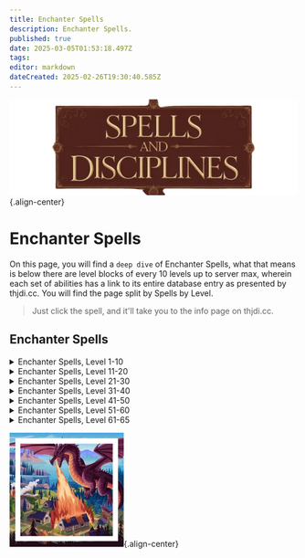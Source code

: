 ```yaml
---
title: Enchanter Spells
description: Enchanter Spells.
published: true
date: 2025-03-05T01:53:18.497Z
tags: 
editor: markdown
dateCreated: 2025-02-26T19:30:40.585Z
---
```


![spellsdisciplines.webp](/classes-and-abilities/spellsdisciplines.webp){.align-center}

# Enchanter Spells


On this page, you will find a `deep dive` of Enchanter Spells, what that means is below there are level blocks of every 10 levels up to server max, wherein each set of abilities has a link to its entire database entry as presented by thjdi.cc. You will find the page split by Spells by Level.


> Just click the spell, and it'll take you to the info page on thjdi.cc.


## Enchanter Spells

<details>
	<summary> Enchanter Spells, Level 1-10 </summary>

|Spell Name|Level|
|---|---|
|<a href="https://www.thjdi.cc/spell/300" target="_blank">Charm</a>|1|
|<a href="https://www.thjdi.cc/spell/208" target="_blank">Lull</a>|1|
|<a href="https://www.thjdi.cc/spell/287" target="_blank">Minor Illusion</a>|1|
|<a href="https://www.thjdi.cc/spell/288" target="_blank">Minor Shielding</a>|1|
|<a href="https://www.thjdi.cc/spell/285" target="_blank">Pendril's Animation</a>|1|
|<a href="https://www.thjdi.cc/spell/331" target="_blank">Reclaim Energy</a>|1|
|<a href="https://www.thjdi.cc/spell/286" target="_blank">Shallow Breath</a>|1|
|<a href="https://www.thjdi.cc/spell/40" target="_blank">Strengthen</a>|1|
|<a href="https://www.thjdi.cc/spell/289" target="_blank">Taper Enchantment</a>|1|
|<a href="https://www.thjdi.cc/spell/205" target="_blank">True North</a>|1|
|<a href="https://www.thjdi.cc/spell/32200" target="_blank">Visage of the Daft Trickster</a>|1|
|<a href="https://www.thjdi.cc/spell/41" target="_blank">Weaken</a>|1|
|<a href="https://www.thjdi.cc/spell/582" target="_blank">Illusion: Human</a>|2|
|<a href="https://www.thjdi.cc/spell/681" target="_blank">Juli's Animation</a>|2|
|<a href="https://www.thjdi.cc/spell/292" target="_blank">Mesmerize</a>|2|
|<a href="https://www.thjdi.cc/spell/676" target="_blank">Tashina</a>|2|
|<a href="https://www.thjdi.cc/spell/290" target="_blank">Color Flux</a>|3|
|<a href="https://www.thjdi.cc/spell/229" target="_blank">Fear</a>|3|
|<a href="https://www.thjdi.cc/spell/293" target="_blank">Haze</a>|3|
|<a href="https://www.thjdi.cc/spell/583" target="_blank">Illusion: Half-Elf</a>|3|
|<a href="https://www.thjdi.cc/spell/291" target="_blank">Enfeeblement</a>|4|
|<a href="https://www.thjdi.cc/spell/36" target="_blank">Gate</a>|4|
|<a href="https://www.thjdi.cc/spell/42" target="_blank">Invisibility</a>|4|
|<a href="https://www.thjdi.cc/spell/294" target="_blank">Suffocating Sphere</a>|4|
|<a href="https://www.thjdi.cc/spell/297" target="_blank">Eye of Confusion</a>|5|
|<a href="https://www.thjdi.cc/spell/588" target="_blank">Illusion: Wood Elf</a>|5|
|<a href="https://www.thjdi.cc/spell/299" target="_blank">Sentinel</a>|5|
|<a href="https://www.thjdi.cc/spell/246" target="_blank">Lesser Shielding</a>|6|
|<a href="https://www.thjdi.cc/spell/230" target="_blank">Root</a>|6|
|<a href="https://www.thjdi.cc/spell/80" target="_blank">See Invisible</a>|6|
|<a href="https://www.thjdi.cc/spell/501" target="_blank">Soothe</a>|6|
|<a href="https://www.thjdi.cc/spell/48" target="_blank">Cancel Magic</a>|7|
|<a href="https://www.thjdi.cc/spell/296" target="_blank">Chaotic Feedback</a>|7|
|<a href="https://www.thjdi.cc/spell/667" target="_blank">Enchant Silver</a>|7|
|<a href="https://www.thjdi.cc/spell/3991" target="_blank">Mass Enchant Silver</a>|7|
|<a href="https://www.thjdi.cc/spell/295" target="_blank">Mircyl's Animation</a>|7|
|<a href="https://www.thjdi.cc/spell/298" target="_blank">Alliance</a>|8|
|<a href="https://www.thjdi.cc/spell/500" target="_blank">Bind Sight</a>|8|
|<a href="https://www.thjdi.cc/spell/1359" target="_blank">Enchant Clay</a>|8|
|<a href="https://www.thjdi.cc/spell/595" target="_blank">Illusion: Gnome</a>|8|
|<a href="https://www.thjdi.cc/spell/3986" target="_blank">Mass Enchant Clay</a>|8|
|<a href="https://www.thjdi.cc/spell/645" target="_blank">Ebbing Strength</a>|9|
|<a href="https://www.thjdi.cc/spell/682" target="_blank">Kilan's Animation</a>|9|
|<a href="https://www.thjdi.cc/spell/302" target="_blank">Languid Pace</a>|9|
|<a href="https://www.thjdi.cc/spell/303" target="_blank">Whirl till you hurl</a>|9|
|<a href="https://www.thjdi.cc/spell/182" target="_blank">Beguile</a>|10|
|<a href="https://www.thjdi.cc/spell/301" target="_blank">Memory Blur</a>|10|
|<a href="https://www.thjdi.cc/spell/650" target="_blank">Mist</a>|10|
|<a href="https://www.thjdi.cc/spell/276" target="_blank">Serpent Sight</a>|10|

</details>

<details>
	<summary> Enchanter Spells, Level 11-20 </summary>

|Spell Name|Level|
|---|---|
|<a href="https://www.thjdi.cc/spell/521" target="_blank">Choke</a>|11|
|<a href="https://www.thjdi.cc/spell/7988" target="_blank">Greater Mass Enchant Silver</a>|11|
|<a href="https://www.thjdi.cc/spell/589" target="_blank">Illusion: High Elf</a>|11|
|<a href="https://www.thjdi.cc/spell/2561" target="_blank">Intellectual Advancement</a>|11|
|<a href="https://www.thjdi.cc/spell/4010" target="_blank">Mass Thicken Mana</a>|11|
|<a href="https://www.thjdi.cc/spell/390" target="_blank">Thicken Mana</a>|11|
|<a href="https://www.thjdi.cc/spell/40971" target="_blank">Bind Affinity</a>|12|
|<a href="https://www.thjdi.cc/spell/35" target="_blank">Bind Affinity</a>|12|
|<a href="https://www.thjdi.cc/spell/86" target="_blank">Enduring Breath</a>|12|
|<a href="https://www.thjdi.cc/spell/587" target="_blank">Illusion: Erudite</a>|12|
|<a href="https://www.thjdi.cc/spell/594" target="_blank">Illusion: Halfling</a>|12|
|<a href="https://www.thjdi.cc/spell/187" target="_blank">Enthrall</a>|13|
|<a href="https://www.thjdi.cc/spell/591" target="_blank">Illusion: Dwarf</a>|13|
|<a href="https://www.thjdi.cc/spell/481" target="_blank">Rune I</a>|13|
|<a href="https://www.thjdi.cc/spell/4255" target="_blank">Wuggan's Lesser Appraisal</a>|13|
|<a href="https://www.thjdi.cc/spell/697" target="_blank">Breeze</a>|14|
|<a href="https://www.thjdi.cc/spell/668" target="_blank">Enchant Electrum</a>|14|
|<a href="https://www.thjdi.cc/spell/235" target="_blank">Invisibility versus Undead</a>|14|
|<a href="https://www.thjdi.cc/spell/3987" target="_blank">Mass Enchant Electrum</a>|14|
|<a href="https://www.thjdi.cc/spell/683" target="_blank">Shalee's Animation</a>|14|
|<a href="https://www.thjdi.cc/spell/4267" target="_blank">Wuggan's Lesser Discombobulation</a>|14|
|<a href="https://www.thjdi.cc/spell/4279" target="_blank">Wuggan's Lesser Extrication</a>|14|
|<a href="https://www.thjdi.cc/spell/305" target="_blank">Identify</a>|15|
|<a href="https://www.thjdi.cc/spell/586" target="_blank">Illusion: Barbarian</a>|15|
|<a href="https://www.thjdi.cc/spell/601" target="_blank">Illusion: Tree</a>|15|
|<a href="https://www.thjdi.cc/spell/261" target="_blank">Levitate</a>|15|
|<a href="https://www.thjdi.cc/spell/39" target="_blank">Quickness</a>|15|
|<a href="https://www.thjdi.cc/spell/304" target="_blank">Chase the Moon</a>|16|
|<a href="https://www.thjdi.cc/spell/281" target="_blank">Disempower</a>|16|
|<a href="https://www.thjdi.cc/spell/7676" target="_blank">Focus Crude Spellcaster's Empowering Essence</a>|16|
|<a href="https://www.thjdi.cc/spell/7677" target="_blank">Focus Makeshift Spellcaster's Empowering Essence</a>|16|
|<a href="https://www.thjdi.cc/spell/7674" target="_blank">Focus Primitive Spellcaster's Empowering Essence</a>|16|
|<a href="https://www.thjdi.cc/spell/7675" target="_blank">Focus Rudimentary Spellcaster's Empowering Essence</a>|16|
|<a href="https://www.thjdi.cc/spell/307" target="_blank">Mesmerization</a>|16|
|<a href="https://www.thjdi.cc/spell/306" target="_blank">Sanity Warp</a>|16|
|<a href="https://www.thjdi.cc/spell/309" target="_blank">Shielding</a>|16|
|<a href="https://www.thjdi.cc/spell/651" target="_blank">Cloud</a>|17|
|<a href="https://www.thjdi.cc/spell/228" target="_blank">Endure Magic</a>|17|
|<a href="https://www.thjdi.cc/spell/593" target="_blank">Illusion: Ogre</a>|17|
|<a href="https://www.thjdi.cc/spell/2562" target="_blank">Intellectual Superiority</a>|17|
|<a href="https://www.thjdi.cc/spell/684" target="_blank">Sisna's Animation</a>|17|
|<a href="https://www.thjdi.cc/spell/47" target="_blank">Calm</a>|18|
|<a href="https://www.thjdi.cc/spell/592" target="_blank">Illusion: Troll</a>|18|
|<a href="https://www.thjdi.cc/spell/489" target="_blank">Sympathetic Aura</a>|18|
|<a href="https://www.thjdi.cc/spell/677" target="_blank">Tashani</a>|18|
|<a href="https://www.thjdi.cc/spell/21" target="_blank">Berserker Strength</a>|19|
|<a href="https://www.thjdi.cc/spell/439" target="_blank">Crystallize Mana</a>|19|
|<a href="https://www.thjdi.cc/spell/179" target="_blank">Feckless Might</a>|19|
|<a href="https://www.thjdi.cc/spell/7985" target="_blank">Greater Mass Enchant Electrum</a>|19|
|<a href="https://www.thjdi.cc/spell/3583" target="_blank">Tiny Companion</a>|19|
|<a href="https://www.thjdi.cc/spell/173" target="_blank">Benevolence</a>|20|
|<a href="https://www.thjdi.cc/spell/183" target="_blank">Cajoling Whispers</a>|20|
|<a href="https://www.thjdi.cc/spell/177" target="_blank">Color Shift</a>|20|
|<a href="https://www.thjdi.cc/spell/7689" target="_blank">Focus Mass Crude Spellcaster's Empowering Essence</a>|20|
|<a href="https://www.thjdi.cc/spell/7690" target="_blank">Focus Mass Makeshift Spellcaster's Empowering Essence</a>|20|
|<a href="https://www.thjdi.cc/spell/7687" target="_blank">Focus Mass Primitive Spellcaster's Empowering Essence</a>|20|
|<a href="https://www.thjdi.cc/spell/7688" target="_blank">Focus Mass Rudimentary Spellcaster's Empowering Essence</a>|20|
|<a href="https://www.thjdi.cc/spell/243" target="_blank">Illusion: Iksar</a>|20|
|<a href="https://www.thjdi.cc/spell/3982" target="_blank">Mass Crystallize Mana</a>|20|
|<a href="https://www.thjdi.cc/spell/84" target="_blank">Shifting Sight</a>|20|

</details>

<details>
	<summary> Enchanter Spells, Level 21-30 </summary>

|Spell Name|Level|
|---|---|
|<a href="https://www.thjdi.cc/spell/170" target="_blank">Alacrity</a>|21|
|<a href="https://www.thjdi.cc/spell/350" target="_blank">Chaos Flux</a>|21|
|<a href="https://www.thjdi.cc/spell/584" target="_blank">Illusion: Earth Elemental</a>|21|
|<a href="https://www.thjdi.cc/spell/482" target="_blank">Rune II</a>|22|
|<a href="https://www.thjdi.cc/spell/685" target="_blank">Sagar's Animation</a>|22|
|<a href="https://www.thjdi.cc/spell/24" target="_blank">Strip Enchantment</a>|22|
|<a href="https://www.thjdi.cc/spell/65" target="_blank">Major Shielding</a>|23|
|<a href="https://www.thjdi.cc/spell/185" target="_blank">Tepid Deeds</a>|23|
|<a href="https://www.thjdi.cc/spell/4256" target="_blank">Wuggan's Appraisal</a>|23|
|<a href="https://www.thjdi.cc/spell/669" target="_blank">Enchant Gold</a>|24|
|<a href="https://www.thjdi.cc/spell/581" target="_blank">Illusion: Skeleton</a>|24|
|<a href="https://www.thjdi.cc/spell/3988" target="_blank">Mass Enchant Gold</a>|24|
|<a href="https://www.thjdi.cc/spell/4268" target="_blank">Wuggan's Discombobulation</a>|24|
|<a href="https://www.thjdi.cc/spell/4280" target="_blank">Wuggan's Extrication</a>|24|
|<a href="https://www.thjdi.cc/spell/191" target="_blank">Feedback</a>|25|
|<a href="https://www.thjdi.cc/spell/7678" target="_blank">Focus Elementary Spellcaster's Empowering Essence</a>|25|
|<a href="https://www.thjdi.cc/spell/12322" target="_blank">Illusion: Simple Bellikos</a>|25|
|<a href="https://www.thjdi.cc/spell/131" target="_blank">Instill</a>|25|
|<a href="https://www.thjdi.cc/spell/162" target="_blank">Listless Power</a>|25|
|<a href="https://www.thjdi.cc/spell/174" target="_blank">Clarity</a>|26|
|<a href="https://www.thjdi.cc/spell/408" target="_blank">Curse of the Simple Mind</a>|26|
|<a href="https://www.thjdi.cc/spell/2563" target="_blank">Haunting Visage</a>|26|
|<a href="https://www.thjdi.cc/spell/450" target="_blank">Suffocate</a>|26|
|<a href="https://www.thjdi.cc/spell/540" target="_blank">Clarify Mana</a>|27|
|<a href="https://www.thjdi.cc/spell/652" target="_blank">Obscure</a>|27|
|<a href="https://www.thjdi.cc/spell/46" target="_blank">Ultravision</a>|27|
|<a href="https://www.thjdi.cc/spell/10" target="_blank">Augmentation</a>|28|
|<a href="https://www.thjdi.cc/spell/619" target="_blank">Dyn's Dizzying Draught</a>|28|
|<a href="https://www.thjdi.cc/spell/7986" target="_blank">Greater Mass Enchant Gold</a>|28|
|<a href="https://www.thjdi.cc/spell/599" target="_blank">Illusion: Water Elemental</a>|28|
|<a href="https://www.thjdi.cc/spell/49" target="_blank">Nullify Magic</a>|28|
|<a href="https://www.thjdi.cc/spell/7691" target="_blank">Focus Mass Elementary Spellcaster's Empowering Essence</a>|29|
|<a href="https://www.thjdi.cc/spell/597" target="_blank">Illusion: Air Elemental</a>|29|
|<a href="https://www.thjdi.cc/spell/3981" target="_blank">Mass Clarify Mana</a>|29|
|<a href="https://www.thjdi.cc/spell/686" target="_blank">Uleen's Animation</a>|29|
|<a href="https://www.thjdi.cc/spell/4073" target="_blank">Ward of Alendar</a>|29|
|<a href="https://www.thjdi.cc/spell/184" target="_blank">Allure</a>|30|
|<a href="https://www.thjdi.cc/spell/188" target="_blank">Entrance</a>|30|
|<a href="https://www.thjdi.cc/spell/3585" target="_blank">Entrancing Lights</a>|30|
|<a href="https://www.thjdi.cc/spell/74" target="_blank">Mana Sieve</a>|30|

</details>

<details>
	<summary> Enchanter Spells, Level 31-40 </summary>

|Spell Name|Level|
|---|---|
|<a href="https://www.thjdi.cc/spell/687" target="_blank">Boltran's Animation</a>|31|
|<a href="https://www.thjdi.cc/spell/66" target="_blank">Greater Shielding</a>|31|
|<a href="https://www.thjdi.cc/spell/646" target="_blank">Radiant Visage</a>|31|
|<a href="https://www.thjdi.cc/spell/71" target="_blank">Anarchy</a>|32|
|<a href="https://www.thjdi.cc/spell/407" target="_blank">Cast Sight</a>|32|
|<a href="https://www.thjdi.cc/spell/670" target="_blank">Enchant Platinum</a>|32|
|<a href="https://www.thjdi.cc/spell/3990" target="_blank">Mass Enchant Platinum</a>|32|
|<a href="https://www.thjdi.cc/spell/598" target="_blank">Illusion: Fire Elemental</a>|33|
|<a href="https://www.thjdi.cc/spell/483" target="_blank">Rune III</a>|33|
|<a href="https://www.thjdi.cc/spell/36836" target="_blank">Runic Strike</a>|33|
|<a href="https://www.thjdi.cc/spell/4257" target="_blank">Wuggan's Greater Appraisal</a>|33|
|<a href="https://www.thjdi.cc/spell/1408" target="_blank">Gift of Magic</a>|34|
|<a href="https://www.thjdi.cc/spell/180" target="_blank">Insipid Weakness</a>|34|
|<a href="https://www.thjdi.cc/spell/4269" target="_blank">Wuggan's Greater Discombobulation</a>|34|
|<a href="https://www.thjdi.cc/spell/4281" target="_blank">Wuggan's Greater Extrication</a>|34|
|<a href="https://www.thjdi.cc/spell/7679" target="_blank">Focus Modest Spellcaster's Empowering Essence</a>|35|
|<a href="https://www.thjdi.cc/spell/175" target="_blank">Insight</a>|35|
|<a href="https://www.thjdi.cc/spell/127" target="_blank">Invoke Fear</a>|35|
|<a href="https://www.thjdi.cc/spell/45" target="_blank">Pacify</a>|35|
|<a href="https://www.thjdi.cc/spell/2564" target="_blank">Calming Visage</a>|36|
|<a href="https://www.thjdi.cc/spell/73" target="_blank">Gravity Flux</a>|36|
|<a href="https://www.thjdi.cc/spell/192" target="_blank">Mind Wipe</a>|36|
|<a href="https://www.thjdi.cc/spell/688" target="_blank">Aanya's Animation</a>|37|
|<a href="https://www.thjdi.cc/spell/596" target="_blank">Illusion: Dry Bone</a>|37|
|<a href="https://www.thjdi.cc/spell/64" target="_blank">Resist Magic</a>|37|
|<a href="https://www.thjdi.cc/spell/653" target="_blank">Shade</a>|37|
|<a href="https://www.thjdi.cc/spell/695" target="_blank">Distill Mana</a>|38|
|<a href="https://www.thjdi.cc/spell/7987" target="_blank">Greater Mass Enchant Platinum</a>|38|
|<a href="https://www.thjdi.cc/spell/600" target="_blank">Illusion: Spirit Wolf</a>|38|
|<a href="https://www.thjdi.cc/spell/648" target="_blank">Rampage</a>|38|
|<a href="https://www.thjdi.cc/spell/1407" target="_blank">Wandering Mind</a>|38|
|<a href="https://www.thjdi.cc/spell/171" target="_blank">Celerity</a>|39|
|<a href="https://www.thjdi.cc/spell/7692" target="_blank">Focus Mass Modest Spellcaster's Empowering Essence</a>|39|
|<a href="https://www.thjdi.cc/spell/132" target="_blank">Immobilize</a>|39|
|<a href="https://www.thjdi.cc/spell/3983" target="_blank">Mass Distill Mana</a>|39|
|<a href="https://www.thjdi.cc/spell/67" target="_blank">Arch Shielding</a>|40|
|<a href="https://www.thjdi.cc/spell/1705" target="_blank">Boltran's Agacerie</a>|40|
|<a href="https://www.thjdi.cc/spell/1474" target="_blank">Boon of the Garou</a>|40|
|<a href="https://www.thjdi.cc/spell/163" target="_blank">Incapacitate</a>|40|
|<a href="https://www.thjdi.cc/spell/4077" target="_blank">Ordinance</a>|40|
|<a href="https://www.thjdi.cc/spell/484" target="_blank">Rune IV</a>|40|

</details>

<details>
	<summary> Enchanter Spells, Level 41-50 </summary>

|Spell Name|Level|
|---|---|
|<a href="https://www.thjdi.cc/spell/33" target="_blank">Brilliance</a>|41|
|<a href="https://www.thjdi.cc/spell/186" target="_blank">Shiftless Deeds</a>|41|
|<a href="https://www.thjdi.cc/spell/678" target="_blank">Tashania</a>|41|
|<a href="https://www.thjdi.cc/spell/689" target="_blank">Yegoreff's Animation</a>|41|
|<a href="https://www.thjdi.cc/spell/1694" target="_blank">Boon of the Clear Mind</a>|42|
|<a href="https://www.thjdi.cc/spell/585" target="_blank">Illusion: Werewolf</a>|42|
|<a href="https://www.thjdi.cc/spell/25" target="_blank">Pillage Enchantment</a>|42|
|<a href="https://www.thjdi.cc/spell/31003" target="_blank">Ruin Magic</a>|42|
|<a href="https://www.thjdi.cc/spell/181" target="_blank">Weakness</a>|42|
|<a href="https://www.thjdi.cc/spell/4099" target="_blank">Bounce</a>|43|
|<a href="https://www.thjdi.cc/spell/178" target="_blank">Color Skew</a>|43|
|<a href="https://www.thjdi.cc/spell/673" target="_blank">Discordant Mind</a>|43|
|<a href="https://www.thjdi.cc/spell/1797" target="_blank">Enchant Velium</a>|43|
|<a href="https://www.thjdi.cc/spell/1285" target="_blank">Summon Companion</a>|43|
|<a href="https://www.thjdi.cc/spell/7989" target="_blank">Greater Mass Enchant Velium</a>|44|
|<a href="https://www.thjdi.cc/spell/4074" target="_blank">Guard of Alendar</a>|44|
|<a href="https://www.thjdi.cc/spell/3586" target="_blank">Illusion: Scaled Wolf</a>|44|
|<a href="https://www.thjdi.cc/spell/3696" target="_blank">Leviathan Eyes</a>|44|
|<a href="https://www.thjdi.cc/spell/3993" target="_blank">Mass Enchant Velium</a>|44|
|<a href="https://www.thjdi.cc/spell/7680" target="_blank">Focus Simple Spellcaster's Empowering Essence</a>|45|
|<a href="https://www.thjdi.cc/spell/2565" target="_blank">Illusion: Imp</a>|45|
|<a href="https://www.thjdi.cc/spell/133" target="_blank">Paralyzing Earth</a>|45|
|<a href="https://www.thjdi.cc/spell/696" target="_blank">Purify Mana</a>|45|
|<a href="https://www.thjdi.cc/spell/194" target="_blank">Reoccurring Amnesia</a>|45|
|<a href="https://www.thjdi.cc/spell/647" target="_blank">Adorning Grace</a>|46|
|<a href="https://www.thjdi.cc/spell/193" target="_blank">Blanket of Forgetfulness</a>|46|
|<a href="https://www.thjdi.cc/spell/1892" target="_blank">Enchant Steel</a>|46|
|<a href="https://www.thjdi.cc/spell/176" target="_blank">Berserker Spirit</a>|47|
|<a href="https://www.thjdi.cc/spell/190" target="_blank">Dazzle</a>|47|
|<a href="https://www.thjdi.cc/spell/195" target="_blank">Gasping Embrace</a>|47|
|<a href="https://www.thjdi.cc/spell/4009" target="_blank">Mass Purify Mana</a>|47|
|<a href="https://www.thjdi.cc/spell/172" target="_blank">Swift Like the Wind</a>|47|
|<a href="https://www.thjdi.cc/spell/1890" target="_blank">Enchant Adamantite</a>|48|
|<a href="https://www.thjdi.cc/spell/1889" target="_blank">Enchant Mithril</a>|48|
|<a href="https://www.thjdi.cc/spell/72" target="_blank">Group Resist Magic</a>|48|
|<a href="https://www.thjdi.cc/spell/690" target="_blank">Kintaz's Animation</a>|48|
|<a href="https://www.thjdi.cc/spell/654" target="_blank">Shadow</a>|48|
|<a href="https://www.thjdi.cc/spell/1893" target="_blank">Enchant Brellium</a>|49|
|<a href="https://www.thjdi.cc/spell/7693" target="_blank">Focus Mass Simple Spellcaster's Empowering Essence</a>|49|
|<a href="https://www.thjdi.cc/spell/3984" target="_blank">Mass Enchant Adamantite</a>|49|
|<a href="https://www.thjdi.cc/spell/3985" target="_blank">Mass Enchant Brellium</a>|49|
|<a href="https://www.thjdi.cc/spell/3989" target="_blank">Mass Enchant Mithril</a>|49|
|<a href="https://www.thjdi.cc/spell/3992" target="_blank">Mass Enchant Steel</a>|49|
|<a href="https://www.thjdi.cc/spell/1687" target="_blank">Collaboration</a>|50|
|<a href="https://www.thjdi.cc/spell/7681" target="_blank">Focus Spellcaster's Empowering Essence</a>|50|
|<a href="https://www.thjdi.cc/spell/1406" target="_blank">Improved Invisibility</a>|50|
|<a href="https://www.thjdi.cc/spell/1686" target="_blank">Theft of Thought</a>|50|

</details>

<details>
	<summary> Enchanter Spells, Level 51-60 </summary>

|Spell Name|Level|
|---|---|
|<a href="https://www.thjdi.cc/spell/16211" target="_blank">Bite of Tashani</a>|51|
|<a href="https://www.thjdi.cc/spell/2881" target="_blank">Everlasting Breath</a>|51|
|<a href="https://www.thjdi.cc/spell/16228" target="_blank">Focus of Arcanum</a>|51|
|<a href="https://www.thjdi.cc/spell/2894" target="_blank">Levitation</a>|51|
|<a href="https://www.thjdi.cc/spell/1685" target="_blank">Muzzle of Mardu</a>|51|
|<a href="https://www.thjdi.cc/spell/1541" target="_blank">Wake of Tranquility</a>|51|
|<a href="https://www.thjdi.cc/spell/1693" target="_blank">Clarity II</a>|52|
|<a href="https://www.thjdi.cc/spell/1696" target="_blank">Color Slant</a>|52|
|<a href="https://www.thjdi.cc/spell/1707" target="_blank">Dictate</a>|52|
|<a href="https://www.thjdi.cc/spell/1690" target="_blank">Fascination</a>|52|
|<a href="https://www.thjdi.cc/spell/4017" target="_blank">Illusion: Guktan</a>|52|
|<a href="https://www.thjdi.cc/spell/1689" target="_blank">Rune V</a>|52|
|<a href="https://www.thjdi.cc/spell/3697" target="_blank">Scryer's Trespass</a>|52|
|<a href="https://www.thjdi.cc/spell/2566" target="_blank">Trickster's Augmentation</a>|52|
|<a href="https://www.thjdi.cc/spell/17783" target="_blank">Trickster's Visage</a>|52|
|<a href="https://www.thjdi.cc/spell/1708" target="_blank">Aanya's Quickening</a>|53|
|<a href="https://www.thjdi.cc/spell/1592" target="_blank">Cripple</a>|53|
|<a href="https://www.thjdi.cc/spell/1697" target="_blank">Recant Magic</a>|53|
|<a href="https://www.thjdi.cc/spell/2567" target="_blank">Beguiling Visage</a>|54|
|<a href="https://www.thjdi.cc/spell/1698" target="_blank">Dementia</a>|54|
|<a href="https://www.thjdi.cc/spell/7694" target="_blank">Focus Mass Spellcaster's Empowering Essence</a>|54|
|<a href="https://www.thjdi.cc/spell/1691" target="_blank">Glamour of Kintaz</a>|54|
|<a href="https://www.thjdi.cc/spell/8036" target="_blank">Illusion: Orc</a>|54|
|<a href="https://www.thjdi.cc/spell/2826" target="_blank">Illusion: Vah Shir</a>|54|
|<a href="https://www.thjdi.cc/spell/1610" target="_blank">Shield of the Magi</a>|54|
|<a href="https://www.thjdi.cc/spell/8931" target="_blank">Beguiler's Aura</a>|55|
|<a href="https://www.thjdi.cc/spell/7682" target="_blank">Focus Refined Spellcaster's Empowering Essence</a>|55|
|<a href="https://www.thjdi.cc/spell/1409" target="_blank">Gift of Insight</a>|55|
|<a href="https://www.thjdi.cc/spell/4418" target="_blank">Illusion: Frost Bone</a>|55|
|<a href="https://www.thjdi.cc/spell/1715" target="_blank">Largarn's Lamentation</a>|55|
|<a href="https://www.thjdi.cc/spell/1714" target="_blank">Memory Flux</a>|55|
|<a href="https://www.thjdi.cc/spell/4075" target="_blank">Protection of Alendar</a>|55|
|<a href="https://www.thjdi.cc/spell/1699" target="_blank">Wind of Tashani</a>|55|
|<a href="https://www.thjdi.cc/spell/1723" target="_blank">Zumaik's Animation</a>|55|
|<a href="https://www.thjdi.cc/spell/1729" target="_blank">Augment</a>|56|
|<a href="https://www.thjdi.cc/spell/1695" target="_blank">Gift of Pure Thought</a>|56|
|<a href="https://www.thjdi.cc/spell/2568" target="_blank">Horrifying Visage</a>|56|
|<a href="https://www.thjdi.cc/spell/1701" target="_blank">Overwhelming Splendor</a>|56|
|<a href="https://www.thjdi.cc/spell/1700" target="_blank">Torment of Argli</a>|56|
|<a href="https://www.thjdi.cc/spell/1527" target="_blank">Trepidation</a>|56|
|<a href="https://www.thjdi.cc/spell/1688" target="_blank">Enlightenment</a>|57|
|<a href="https://www.thjdi.cc/spell/1712" target="_blank">Forlorn Deeds</a>|57|
|<a href="https://www.thjdi.cc/spell/6983" target="_blank">Phobia</a>|57|
|<a href="https://www.thjdi.cc/spell/1702" target="_blank">Tashanian</a>|57|
|<a href="https://www.thjdi.cc/spell/1711" target="_blank">Umbra</a>|57|
|<a href="https://www.thjdi.cc/spell/1713" target="_blank">Bedlam</a>|58|
|<a href="https://www.thjdi.cc/spell/2016" target="_blank">Dementing Visions</a>|58|
|<a href="https://www.thjdi.cc/spell/1633" target="_blank">Fetter</a>|58|
|<a href="https://www.thjdi.cc/spell/2569" target="_blank">Glamorous Visage</a>|58|
|<a href="https://www.thjdi.cc/spell/4100" target="_blank">Reflect</a>|58|
|<a href="https://www.thjdi.cc/spell/1709" target="_blank">Wondrous Rapidity</a>|58|
|<a href="https://www.thjdi.cc/spell/1703" target="_blank">Asphyxiate</a>|59|
|<a href="https://www.thjdi.cc/spell/7695" target="_blank">Focus Mass Refined Spellcaster's Empowering Essence</a>|59|
|<a href="https://www.thjdi.cc/spell/1692" target="_blank">Rapture</a>|59|
|<a href="https://www.thjdi.cc/spell/2121" target="_blank">Ancient: Chaotic Visions</a>|60|
|<a href="https://www.thjdi.cc/spell/2120" target="_blank">Ancient: Eternal Rapture</a>|60|
|<a href="https://www.thjdi.cc/spell/7683" target="_blank">Focus Intricate Spellcaster's Empowering Essence</a>|60|
|<a href="https://www.thjdi.cc/spell/1410" target="_blank">Gift of Brilliance</a>|60|
|<a href="https://www.thjdi.cc/spell/2570" target="_blank">Koadic's Endless Intellect</a>|60|
|<a href="https://www.thjdi.cc/spell/2895" target="_blank">Speed of the Brood</a>|60|
|<a href="https://www.thjdi.cc/spell/1710" target="_blank">Visions of Grandeur</a>|60|
|<a href="https://www.thjdi.cc/spell/1704" target="_blank">Wind of Tashanian</a>|60|

</details>

<details>
	<summary> Enchanter Spells, Level 61-65 </summary>

|Spell Name|Level|
|---|---|
|<a href="https://www.thjdi.cc/spell/3341" target="_blank">Apathy</a>|61|
|<a href="https://www.thjdi.cc/spell/3199" target="_blank">Arcane Rune</a>|61|
|<a href="https://www.thjdi.cc/spell/3347" target="_blank">Beckon</a>|61|
|<a href="https://www.thjdi.cc/spell/3229" target="_blank">Boggle</a>|61|
|<a href="https://www.thjdi.cc/spell/3194" target="_blank">Greater Fetter</a>|61|
|<a href="https://www.thjdi.cc/spell/3342" target="_blank">Howl of Tashan</a>|61|
|<a href="https://www.thjdi.cc/spell/3591" target="_blank">Imbue Disease</a>|61|
|<a href="https://www.thjdi.cc/spell/3595" target="_blank">Imbue Justice</a>|61|
|<a href="https://www.thjdi.cc/spell/6739" target="_blank">Rune of the Scale</a>|61|
|<a href="https://www.thjdi.cc/spell/3343" target="_blank">Rune of Zebuxoruk</a>|61|
|<a href="https://www.thjdi.cc/spell/3300" target="_blank">Shield of the Arcane</a>|61|
|<a href="https://www.thjdi.cc/spell/3034" target="_blank">Aeldorb's Animation</a>|62|
|<a href="https://www.thjdi.cc/spell/3242" target="_blank">Guard of Druzzil</a>|62|
|<a href="https://www.thjdi.cc/spell/3352" target="_blank">Imbue Earth</a>|62|
|<a href="https://www.thjdi.cc/spell/3344" target="_blank">Imbue Nightmare</a>|62|
|<a href="https://www.thjdi.cc/spell/3346" target="_blank">Imbue Storm</a>|62|
|<a href="https://www.thjdi.cc/spell/3594" target="_blank">Imbue Torment</a>|62|
|<a href="https://www.thjdi.cc/spell/6984" target="_blank">Jitterskin</a>|62|
|<a href="https://www.thjdi.cc/spell/3197" target="_blank">Pacification</a>|62|
|<a href="https://www.thjdi.cc/spell/3240" target="_blank">Speed of Vallon</a>|62|
|<a href="https://www.thjdi.cc/spell/3345" target="_blank">Strangle</a>|62|
|<a href="https://www.thjdi.cc/spell/3359" target="_blank">Word of Morell</a>|62|
|<a href="https://www.thjdi.cc/spell/4076" target="_blank">Bulwark of Alendar</a>|63|
|<a href="https://www.thjdi.cc/spell/4408" target="_blank">Color Cloud</a>|63|
|<a href="https://www.thjdi.cc/spell/3592" target="_blank">Imbue Valor</a>|63|
|<a href="https://www.thjdi.cc/spell/3593" target="_blank">Imbue War</a>|63|
|<a href="https://www.thjdi.cc/spell/3241" target="_blank">Night's Dark Terror</a>|63|
|<a href="https://www.thjdi.cc/spell/3354" target="_blank">Sleep</a>|63|
|<a href="https://www.thjdi.cc/spell/3348" target="_blank">Torment of Scio</a>|63|
|<a href="https://www.thjdi.cc/spell/3350" target="_blank">Tranquility</a>|63|
|<a href="https://www.thjdi.cc/spell/3351" target="_blank">Uproar</a>|63|
|<a href="https://www.thjdi.cc/spell/3358" target="_blank">Bliss</a>|64|
|<a href="https://www.thjdi.cc/spell/7696" target="_blank">Focus Mass Intricate Spellcaster's Empowering Essence</a>|64|
|<a href="https://www.thjdi.cc/spell/3353" target="_blank">Imbue Air</a>|64|
|<a href="https://www.thjdi.cc/spell/3349" target="_blank">Insanity</a>|64|
|<a href="https://www.thjdi.cc/spell/3302" target="_blank">Shield of Maelin</a>|64|
|<a href="https://www.thjdi.cc/spell/4975" target="_blank">Ancient: Chaos Madness</a>|65|
|<a href="https://www.thjdi.cc/spell/4878" target="_blank">Bliss of the Nihil</a>|65|
|<a href="https://www.thjdi.cc/spell/3355" target="_blank">Command of Druzzil</a>|65|
|<a href="https://www.thjdi.cc/spell/4877" target="_blank">Dreary Deeds</a>|65|
|<a href="https://www.thjdi.cc/spell/7684" target="_blank">Focus Elaborate Spellcaster's Empowering Essence</a>|65|
|<a href="https://www.thjdi.cc/spell/5521" target="_blank">Hastening of Salik</a>|65|
|<a href="https://www.thjdi.cc/spell/3063" target="_blank">Illusion: Froglok</a>|65|
|<a href="https://www.thjdi.cc/spell/27733" target="_blank">Illusion: Kunark Goblin</a>|65|
|<a href="https://www.thjdi.cc/spell/3356" target="_blank">Imbue Fire</a>|65|
|<a href="https://www.thjdi.cc/spell/3357" target="_blank">Imbue Water</a>|65|
|<a href="https://www.thjdi.cc/spell/4879" target="_blank">Madness of Ikkibi</a>|65|
|<a href="https://www.thjdi.cc/spell/3178" target="_blank">Vallon's Quickening</a>|65|
|<a href="https://www.thjdi.cc/spell/3360" target="_blank">Voice of Quellious</a>|65|

</details>

![pagebreak2.webp](/pagebreak2.webp){.align-center}